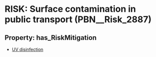 # RISK: __Surface contamination in public transport__ (PBN__Risk_2887)

## Property: has_RiskMitigation

* [UV disinfection](PBN__Mitigation_1052)

